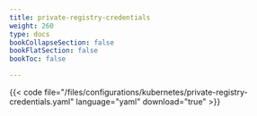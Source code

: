 ```yaml
---
title: private-registry-credentials
weight: 260
type: docs
bookCollapseSection: false
bookFlatSection: false
bookToc: false

---
```


{{< code file="/files/configurations/kubernetes/private-registry-credentials.yaml" language="yaml" download="true" >}}
